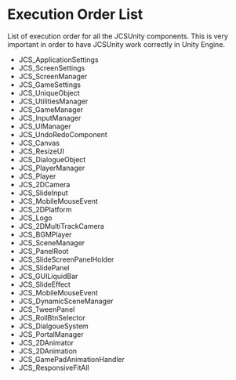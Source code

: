 # Execution Order List

List of execution order for all the JCSUnity components. This is very important
in order to have JCSUnity work correctly in Unity Engine.

* JCS_ApplicationSettings
* JCS_ScreenSettings
* JCS_ScreenManager
* JCS_GameSettings
* JCS_UniqueObject
* JCS_UtilitiesManager
* JCS_GameManager
* JCS_InputManager
* JCS_UIManager
* JCS_UndoRedoComponent
* JCS_Canvas
* JCS_ResizeUI
* JCS_DialogueObject
* JCS_PlayerManager
* JCS_Player
* JCS_2DCamera
* JCS_SlideInput
* JCS_MobileMouseEvent
* JCS_2DPlatform
* JCS_Logo
* JCS_2DMultiTrackCamera
* JCS_BGMPlayer
* JCS_SceneManager
* JCS_PanelRoot
* JCS_SlideScreenPanelHolder
* JCS_SlidePanel
* JCS_GUILiquidBar
* JCS_SlideEffect
* JCS_MobileMouseEvent
* JCS_DynamicSceneManager
* JCS_TweenPanel
* JCS_RollBtnSelector
* JCS_DialgoueSystem
* JCS_PortalManager
* JCS_2DAnimator
* JCS_2DAnimation
* JCS_GamePadAnimationHandler
* JCS_ResponsiveFitAll
